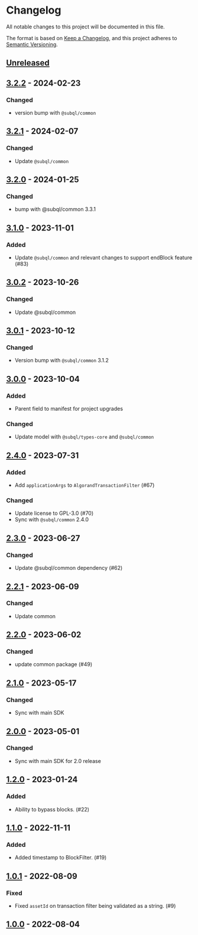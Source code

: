 # Changelog
All notable changes to this project will be documented in this file.

The format is based on [Keep a Changelog](https://keepachangelog.com/en/1.0.0/),
and this project adheres to [Semantic Versioning](https://semver.org/spec/v2.0.0.html).

## [Unreleased]

## [3.2.2] - 2024-02-23
### Changed
- version bump with `@subql/common`

## [3.2.1] - 2024-02-07
### Changed
- Update `@subql/common`

## [3.2.0] - 2024-01-25
### Changed
- bump with @subql/common 3.3.1

## [3.1.0] - 2023-11-01
### Added
- Update `@subql/common` and relevant changes to support endBlock feature (#83)

## [3.0.2] - 2023-10-26
### Changed
- Update @subql/common

## [3.0.1] - 2023-10-12
### Changed
- Version bump with `@subql/common` 3.1.2

## [3.0.0] - 2023-10-04
### Added
- Parent field to manifest for project upgrades

### Changed
- Update model with `@subql/types-core` and `@subql/common`

## [2.4.0] - 2023-07-31
### Added
- Add `applicationArgs` to `AlgorandTransactionFilter` (#67)

### Changed
- Update license to GPL-3.0 (#70)
- Sync with `@subql/common` 2.4.0

## [2.3.0] - 2023-06-27
### Changed
- Update @subql/common dependency (#62)

## [2.2.1] - 2023-06-09
### Changed
- Update common

## [2.2.0] - 2023-06-02
### Changed
- update common package (#49)

## [2.1.0] - 2023-05-17
### Changed
- Sync with main SDK

## [2.0.0] - 2023-05-01
### Changed
- Sync with main SDK for 2.0 release

## [1.2.0] - 2023-01-24
### Added
- Ability to bypass blocks. (#22)

## [1.1.0] - 2022-11-11
### Added
- Added timestamp to BlockFilter. (#19)

## [1.0.1] - 2022-08-09
### Fixed
- Fixed `assetId` on transaction filter being validated as a string. (#9)

## [1.0.0] - 2022-08-04
[Unreleased]: https://github.com/subquery/subql-algorand/compare/common-algorand/3.2.2...HEAD
[3.2.2]: https://github.com/subquery/subql-algorand/compare/common-algorand/3.2.1...common-algorand/3.2.2
[3.2.1]: https://github.com/subquery/subql-algorand/compare/common-algorand/3.2.0...common-algorand/3.2.1
[3.2.0]: https://github.com/subquery/subql-algorand/compare/common-algorand/3.1.0...common-algorand/3.2.0
[3.1.0]: https://github.com/subquery/subql-algorand/compare/common-algorand/3.0.2...common-algorand/3.1.0
[3.0.2]: https://github.com/subquery/subql-algorand/compare/common-algorand/3.0.1...common-algorand/3.0.2
[3.0.1]: https://github.com/subquery/subql-algorand/compare/common-algorand/3.0.0...common-algorand/3.0.1
[3.0.0]: https://github.com/subquery/subql-algorand/compare/common-algorand/2.4.0...common-algorand/3.0.0
[2.4.0]: https://github.com/subquery/subql-algorand/compare/common-algorand/2.3.0...common-algorand/2.4.0
[2.3.0]: https://github.com/subquery/subql-algorand/compare/common-algorand/2.2.1...common-algorand/2.3.0
[2.2.1]: https://github.com/subquery/subql-algorand/compare/common-algorand/2.2.0...common-algorand/2.2.1
[2.2.0]: https://github.com/subquery/subql-algorand/compare/common-algorand/2.1.0...common-algorand/2.2.0
[2.1.0]: https://github.com/subquery/subql-algorand/compare/common-algorand/2.0.0...common-algorand/2.1.0
[2.0.0]: https://github.com/subquery/subql-algorand/compare/common-algorand/1.2.0...common-algorand/2.0.0
[1.2.0]: https://github.com/subquery/subql-algorand/compare/common-algorand/1.1.0...common-algorand/1.2.0
[1.1.0]: https://github.com/subquery/subql-algorand/compare/common-algorand/1.0.1...common-algorand/1.1.0
[1.0.1]: https://github.com/subquery/subql-algorand/compare/common-algorand/v1.0.0...common-algorand/v1.0.1
[1.0.0]: https://github.com/subquery/subql-algorand/compare/common-algorand/v1.0.0
